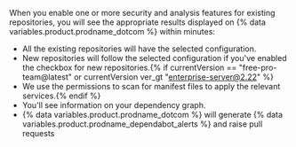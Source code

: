 When you enable one or more security and analysis features for existing repositories, you will see the appropriate results displayed on {% data variables.product.prodname_dotcom %} within minutes:

- All the existing repositories will have the selected configuration.
- New repositories will follow the selected configuration if you've enabled the checkbox for new repositories.{% if currentVersion == "free-pro-team@latest" or currentVersion ver_gt "enterprise-server@2.22" %}
- We use the permissions to scan for manifest files to apply the relevant services.{% endif %}
- You'll see information on your dependency graph.
- {% data variables.product.prodname_dotcom %} will generate {% data variables.product.prodname_dependabot_alerts %} and raise pull requests 